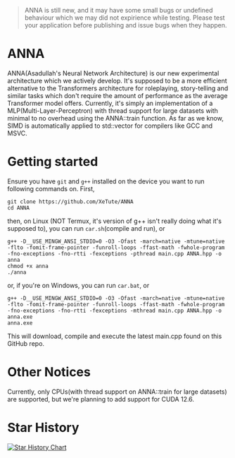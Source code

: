 > ANNA is still new, and it may have some small bugs or undefined behaviour which we may did not expirience while testing. Please test your application before publishing and issue bugs when they happen.

# ANNA
ANNA(Asadullah's Neural Network Architecture) is our new experimental architecture which we actively develop.
It's supposed to be a more efficient alternative to the Transformers architecture for roleplaying, story-telling and similar tasks which don't require the amount of performance as the average Transformer model offers.
Currently, it's simply an implementation of a MLP(Multi-Layer-Perceptron) with thread support for large datasets with minimal to no overhead using the ANNA::train function. As far as we know, SIMD is automatically applied to std::vector for compilers like GCC and MSVC.

# Getting started
Ensure you have `git` and `g++` installed on the device you want to run following commands on.
First,
```
git clone https://github.com/XeTute/ANNA
cd ANNA
```
then, on Linux (NOT Termux, it's version of g++ isn't really doing what it's supposed to), you can run `car.sh`(compile and run), or
```
g++ -D__USE_MINGW_ANSI_STDIO=0 -O3 -Ofast -march=native -mtune=native -flto -fomit-frame-pointer -funroll-loops -ffast-math -fwhole-program -fno-exceptions -fno-rtti -fexceptions -pthread main.cpp ANNA.hpp -o anna
chmod +x anna
./anna
```
or, if you're on Windows, you can run `car.bat`, or
```
g++ -D__USE_MINGW_ANSI_STDIO=0 -O3 -Ofast -march=native -mtune=native -flto -fomit-frame-pointer -funroll-loops -ffast-math -fwhole-program -fno-exceptions -fno-rtti -fexceptions -mthread main.cpp ANNA.hpp -o anna.exe
anna.exe
```
This will download, compile and execute the latest main.cpp found on this GitHub repo.

# Other Notices
Currently, only CPUs(with thread support on ANNA::train for large datasets) are supported, but we're planning to add support for CUDA 12.6.

# Star History
<a href="https://star-history.com/#XeTute/ANNA&Date">
 <picture>
   <source media="(prefers-color-scheme: dark)" srcset="https://api.star-history.com/svg?repos=XeTute/ANNA&type=Date&theme=dark" />
   <source media="(prefers-color-scheme: light)" srcset="https://api.star-history.com/svg?repos=XeTute/ANNA&type=Date" />
   <img alt="Star History Chart" src="https://api.star-history.com/svg?repos=XeTute/ANNA&type=Date" />
 </picture>
</a>
